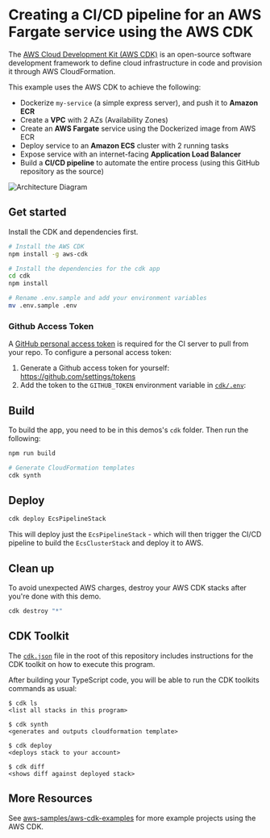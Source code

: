 # Creating a CI/CD pipeline for an AWS Fargate service using the AWS CDK

The [AWS Cloud Development Kit (AWS CDK)](https://github.com/aws/aws-cdk) is an open-source software development framework to define cloud infrastructure in code and provision it through AWS CloudFormation.

This example uses the AWS CDK to achieve the following:

- Dockerize `my-service` (a simple express server), and push it to **Amazon ECR**
- Create a **VPC** with 2 AZs (Availability Zones)
- Create an **AWS Fargate** service using the Dockerized image from AWS ECR
- Deploy service to an **Amazon ECS** cluster with 2 running tasks
- Expose service with an internet-facing **Application Load Balancer**
- Build a **CI/CD pipeline** to automate the entire process (using this GitHub repository as the source)

![Architecture Diagram](https://rickymarcon-public.s3.eu-west-2.amazonaws.com/aws-cdk-fargate-service.png)

## Get started

Install the CDK and dependencies first.

```bash
# Install the AWS CDK
npm install -g aws-cdk

# Install the dependencies for the cdk app
cd cdk
npm install

# Rename .env.sample and add your environment variables
mv .env.sample .env
```

### Github Access Token

A [GitHub personal access token](<(https://help.github.com/en/github/authenticating-to-github/creating-a-personal-access-token-for-the-command-line)>) is required for the CI server to pull from your repo. To configure a personal access token:

1. Generate a Github access token for yourself: https://github.com/settings/tokens
2. Add the token to the `GITHUB_TOKEN` environment variable in [`cdk/.env`](./cdk/.env):

## Build

To build the app, you need to be in this demos's `cdk` folder. Then run the following:

```bash
npm run build

# Generate CloudFormation templates
cdk synth
```

## Deploy

```bash
cdk deploy EcsPipelineStack
```

This will deploy just the `EcsPipelineStack` - which will then trigger the CI/CD pipeline to build the `EcsClusterStack` and deploy it to AWS.

## Clean up

To avoid unexpected AWS charges, destroy your AWS CDK stacks after you're done with this demo.

```bash
cdk destroy "*"
```

## CDK Toolkit

The [`cdk.json`](./cdk.json) file in the root of this repository includes
instructions for the CDK toolkit on how to execute this program.

After building your TypeScript code, you will be able to run the CDK toolkits commands as usual:

    $ cdk ls
    <list all stacks in this program>

    $ cdk synth
    <generates and outputs cloudformation template>

    $ cdk deploy
    <deploys stack to your account>

    $ cdk diff
    <shows diff against deployed stack>

## More Resources

See [aws-samples/aws-cdk-examples](https://github.com/aws-samples/aws-cdk-examples#TypeScript) for more example projects using the AWS CDK.
